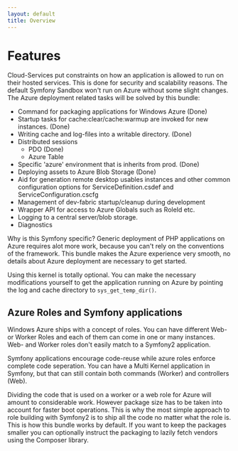 ```yaml
---
layout: default
title: Overview
---
```


# Features

Cloud-Services put constraints on how an application is allowed to run on their hosted services. This is done for security and scalability reasons. The default Symfony Sandbox won't run on Azure without some slight changes. The Azure deployment related tasks will be solved by this bundle:

* Command for packaging applications for Windows Azure (Done)
* Startup tasks for cache:clear/cache:warmup are invoked for new instances. (Done)
* Writing cache and log-files into a writable directory. (Done)
* Distributed sessions 
   * PDO (Done)
   * Azure Table
* Specific 'azure' environment that is inherits from prod. (Done)
* Deploying assets to Azure Blob Storage (Done)
* Aid for generation remote desktop usables instances and other common configuration options for ServiceDefinition.csdef and ServiceConfiguration.cscfg
* Management of dev-fabric startup/cleanup during development
* Wrapper API for access to Azure Globals such as RoleId etc.
* Logging to a central server/blob storage.
* Diagnostics

Why is this Symfony specific? Generic deployment of PHP applications on Azure requires alot more work, because you can't rely on the conventions of the framework. This bundle makes the Azure experience very smooth, no details about Azure deployment are necessary to get started.


Using this kernel is totally optional. You can make the necessary modifications yourself to get the application running on Azure by pointing the log and cache directory to `sys_get_temp_dir()`.

## Azure Roles and Symfony applications

Windows Azure ships with a concept of roles. You can have different Web- or Worker Roles and each of them can come in one or many instances. Web- and Worker roles don't easily match to a Symfony2 application.

Symfony applications encourage code-reuse while azure roles enforce complete code seperation. You can have a Multi Kernel application in Symfony, but that can still contain both commands (Worker) and controllers (Web).

Dividing the code that is used on a worker or a web role for Azure will amount to considerable work. However package size has to be taken into account for faster boot operations. This is why the most simple approach to role building with Symfony2 is to ship all the code no matter what the role is. This is how this bundle works by default. If you want to keep the packages smaller you can optionally instruct the packaging to lazily fetch vendors using the Composer library.

